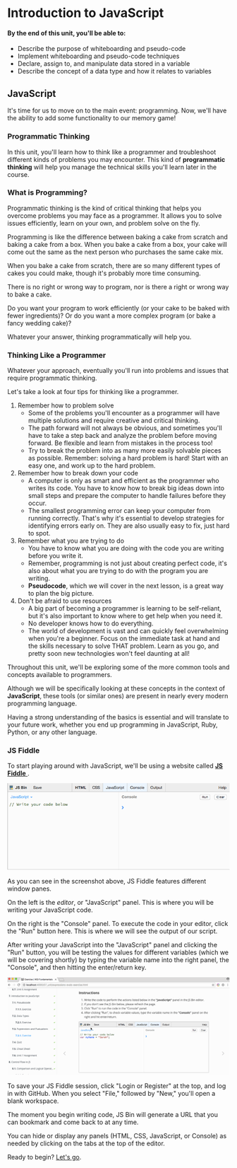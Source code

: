# Introduction to JavaScript

#### By the end of this unit, you'll be able to:

* Describe the purpose of whiteboarding and pseudo-code
* Implement whiteboarding and pseudo-code techniques 
* Declare, assign to, and manipulate data stored in a variable 
* Describe the concept of a data type and how it relates to variables 

## JavaScript

It's time for us to move on to the main event: programming. Now, we'll have the ability to add some functionality to our memory game!

### Programmatic Thinking

In this unit, you'll learn how to think like a programmer and troubleshoot different kinds of problems you may encounter. This kind of **programmatic thinking** will help you manage the technical skills you'll learn later in the course.

### What is Programming?

Programmatic thinking is the kind of critical thinking that helps you overcome problems you may face as a programmer. It allows you to solve issues efficiently, learn on your own, and problem solve on the fly.

Programming is like the difference between baking a cake from scratch and baking a cake from a box. When you bake a cake from a box, your cake will come out the same as the next person who purchases the same cake mix.

When you bake a cake from scratch, there are so many different types of cakes you could make, though it's probably more time consuming.

There is no right or wrong way to program, nor is there a right or wrong way to bake a cake.

Do you want your program to work efficiently \(or your cake to be baked with fewer ingredients\)? Or do you want a more complex program \(or bake a fancy wedding cake\)?

Whatever your answer, thinking programmatically will help you.

### Thinking Like a Programmer

Whatever your approach, eventually you'll run into problems and issues that require programmatic thinking.

Let's take a look at four tips for thinking like a programmer.

1. Remember how to problem solve
   * Some of the problems you'll encounter as a programmer will have multiple solutions and require creative and critical thinking.
   * The path forward will not always be obvious, and sometimes you'll have to take a step back and analyze the problem before moving forward. Be flexible and learn from mistakes in the process too!
   * Try to break the problem into as many more easily solvable pieces as possible. Remember: solving a hard problem is hard! Start with an easy one, and work up to the hard problem.
2. Remember how to break down your code
   * A computer is only as smart and efficient as the programmer who writes its code. You have to know how to break big ideas down into small steps and prepare the computer to handle failures before they occur.
   * The smallest programming error can keep your computer from running correctly. That's why it's essential to develop strategies for identifying errors early on. They are also usually easy to fix, just hard to spot.
3. Remember what you are trying to do
   * You have to know what you are doing with the code you are writing before you write it.
   * Remember, programming is not just about creating perfect code, it's also about what you are trying to do with the program you are writing.
   * **Pseudocode**, which we will cover in the next lesson, is a great way to plan the big picture.
4. Don't be afraid to use resources
   * A big part of becoming a programmer is learning to be self-reliant, but it's also important to know where to get help when you need it.
   * No developer knows how to do everything.
   * The world of development is vast and can quickly feel overwhelming when you're a beginner. Focus on the immediate task at hand and the skills necessary to solve THAT problem. Learn as you go, and pretty soon new technologies won't feel daunting at all!

Throughout this unit, we'll be exploring some of the more common tools and concepts available to programmers.

Although we will be specifically looking at these concepts in the context of **JavaScript**, these tools \(or similar ones\) are present in nearly every modern programming language.

Having a strong understanding of the basics is essential and will translate to your future work, whether you end up programming in JavaScript, Ruby, Python, or any other language.

### JS Fiddle

To start playing around with JavaScript, we'll be using a website called [**JS Fiddle** ](http://jsbin.com/).

![JSBin Screenshot](../.gitbook/assets/js-bin.gif)

As you can see in the screenshot above, JS Fiddle features different window panes.

On the left is the _editor_, or "JavaScript" panel. This is where you will be writing your JavaScript code.

On the right is the "Console" panel. To execute the code in your editor, click the "Run" button here. This is where we will see the output of our script.

After writing your JavaScript into the "JavaScript" panel and clicking the "Run" button, you will be testing the values for different variables \(which we will be covering shortly\) by typing the variable name into the right panel, the "Console", and then hitting the enter/return key.

![JSBin Screenshot](../.gitbook/assets/account.gif)

To save your JS Fiddle session, click "Login or Register" at the top, and log in with GitHub. When you select "File," followed by "New," you'll open a blank workspace.

The moment you begin writing code, JS Bin will generate a URL that you can bookmark and come back to at any time.

You can hide or display any panels \(HTML, CSS, JavaScript, or Console\) as needed by clicking on the tabs at the top of the editor.

Ready to begin? [Let's go](pseudocode/).

